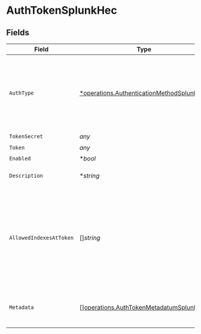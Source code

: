 # AuthTokenSplunkHec


## Fields

| Field                                                                                                                                    | Type                                                                                                                                     | Required                                                                                                                                 | Description                                                                                                                              |
| ---------------------------------------------------------------------------------------------------------------------------------------- | ---------------------------------------------------------------------------------------------------------------------------------------- | ---------------------------------------------------------------------------------------------------------------------------------------- | ---------------------------------------------------------------------------------------------------------------------------------------- |
| `AuthType`                                                                                                                               | [*operations.AuthenticationMethodSplunkHec](../../models/operations/authenticationmethodsplunkhec.md)                                    | :heavy_minus_sign:                                                                                                                       | Select Manual to enter an auth token directly, or select Secret to use a text secret to authenticate                                     |
| `TokenSecret`                                                                                                                            | *any*                                                                                                                                    | :heavy_minus_sign:                                                                                                                       | N/A                                                                                                                                      |
| `Token`                                                                                                                                  | *any*                                                                                                                                    | :heavy_check_mark:                                                                                                                       | N/A                                                                                                                                      |
| `Enabled`                                                                                                                                | **bool*                                                                                                                                  | :heavy_minus_sign:                                                                                                                       | N/A                                                                                                                                      |
| `Description`                                                                                                                            | **string*                                                                                                                                | :heavy_minus_sign:                                                                                                                       | Optional token description                                                                                                               |
| `AllowedIndexesAtToken`                                                                                                                  | []*string*                                                                                                                               | :heavy_minus_sign:                                                                                                                       | Enter the values you want to allow in the HEC event index field at the token level. Supports wildcards. To skip validation, leave blank. |
| `Metadata`                                                                                                                               | [][operations.AuthTokenMetadatumSplunkHec](../../models/operations/authtokenmetadatumsplunkhec.md)                                       | :heavy_minus_sign:                                                                                                                       | Fields to add to events referencing this token                                                                                           |